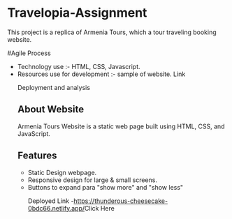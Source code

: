 # Travelopia-Assignment

<p>This project is a replica of Armenia Tours, which a tour traveling booking website.</P>

<span>#Agile Process</span>

<ul>
<li>Technology use :- HTML, CSS, Javascript. </li>
<li>Resources use for development :-  sample of website. <span>Link</span><a src="https://www.exodus.co.uk/destinations/europe-holidays/armenia-holidays" <sample web link</a> </li>

<p>Deployment
and analysis <p>
<h2>About Website </h2>
Armenia Tours Website is a static web page built using HTML, CSS, and JavaScript. 

<h2>Features </h2>
<ul>
<li>
Static Design webpage.</li>
<li>Responsive design for large & small screens.</li>
<li>Buttons to expand para "show more" and "show less" </li>

<a src="https://thunderous-cheesecake-0bdc66.netlify.app/"><span>Deployed Link -https://thunderous-cheesecake-0bdc66.netlify.app/</span>Click Here <a>
